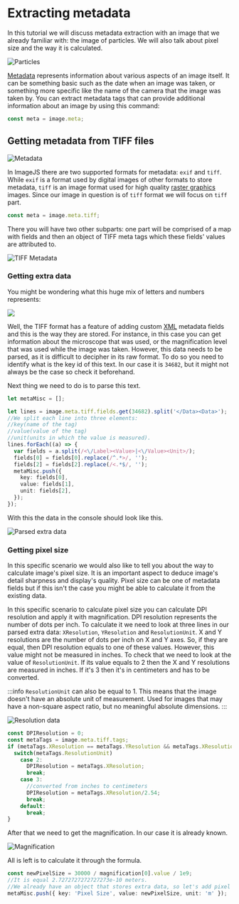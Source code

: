 # Extracting metadata

In this tutorial we will discuss metadata extraction with an image that we already familiar with: the image of particles. We will also talk about pixel size and the way it is calculated.

![Particles](./images/roiAnalysis/particles.jpg)

[Metadata](../Glossary.md#metadata 'glossary link on metadata') represents information about various aspects of an image itself. It can be something basic such as the date when an image was taken, or something more specific like the name of the camera that the image was taken by. You can extract metadata tags that can provide additional information about an image by using this command:

```ts
const meta = image.meta;
```

## Getting metadata from TIFF files

![Metadata](./images/roiAnalysis/metadata.png)

In ImageJS there are two supported formats for metadata: `exif` and `tiff`. While `exif` is a format used by digital images of other formats to store metadata, `tiff` is an image format used for high quality [raster graphics](https://en.wikipedia.org/wiki/Raster_graphics 'wikipedia link for raster graphics') images. Since our image in question is of `tiff` format we will focus on `tiff` part.

```ts
const meta = image.meta.tiff;
```

There you will have two other subparts: one part will be comprised of a map with fields and then an object of TIFF meta tags which these fields' values are attributed to.

![TIFF Metadata](./images/roiAnalysis/metadataScreen.png)

### Getting extra data

You might be wondering what this huge mix of letters and numbers represents:

![](./images/roiAnalysis/extraData.jpg)

Well, the TIFF format has a feature of adding custom [XML](https://en.wikipedia.org/wiki/XML 'wikipedia link on xml') metadata fields and this is the way they are stored. For instance, in this case you can get information about the microscope that was used, or the magnification level that was used while the image was taken. However, this data needs to be parsed, as it is difficult to decipher in its raw format.
To do so you need to identify what is the key id of this text. In our case it is `34682`, but it might not always be the case so check it beforehand.

Next thing we need to do is to parse this text.

```ts
let metaMisc = [];

let lines = image.meta.tiff.fields.get(34682).split('</Data><Data>');
//We split each line into three elements:
//key(name of the tag)
//value(value of the tag)
//unit(units in which the value is measured).
lines.forEach((a) => {
  var fields = a.split(/<\/Label><Value>|<\/Value><Unit>/);
  fields[0] = fields[0].replace(/^.*>/, '');
  fields[2] = fields[2].replace(/<.*$/, '');
  metaMisc.push({
    key: fields[0],
    value: fields[1],
    unit: fields[2],
  });
});
```

With this the data in the console should look like this.

![Parsed extra data](./images/roiAnalysis/parsedExtraData.png)

### Getting pixel size

In this specific scenario we would also like to tell you about the way to calculate image's pixel size. It is an important aspect to deduce image's detail sharpness and display's quality.
Pixel size can be one of metadata fields but if this isn't the case you might be able to calculate it from the existing data.

In this specific scenario to calculate pixel size you can calculate DPI resolution and apply it with magnification.
DPI resolution represents the number of dots per inch. To calculate it we need to look at three lines in our parsed extra data: `XResolution`, `YResolution` and `ResolutionUnit`.
X and Y resolutions are the number of dots per inch on X and Y axes. So, if they are equal, then DPI resolution equals to one of these values. However, this value might not be measured in inches. To check that we need to look at the value of `ResolutionUnit`.
If its value equals to 2 then the X and Y resolutions are measured in inches. If it's 3 then it's in centimeters and has to be converted.

:::info
`ResolutionUnit` can also be equal to 1. This means that the image doesn't have an absolute unit of measurement. Used for images that may have a non-square aspect ratio, but no meaningful absolute dimensions.
:::

![Resolution data](./images/roiAnalysis/resolutionData.png)

```ts
const DPIResolution = 0;
const metaTags = image.meta.tiff.tags;
if (metaTags.XResolution == metaTags.YResolution && metaTags.XResolution) {
  switch(metaTags.ResolutionUnit)
    case 2:
      DPIResolution = metaTags.XResolution;
      break;
    case 3:
      //converted from inches to centimeters
      DPIResolution = metaTags.XResolution/2.54;
      break;
    default:
      break;
}
```

After that we need to get the magnification. In our case it is already known.

![Magnification](./images/roiAnalysis/magnification.png)

All is left is to calculate it through the formula.

```ts
const newPixelSize = 30000 / magnification[0].value / 1e9;
//It is equal 2.7272727272727273e-10 meters.
//We already have an object that stores extra data, so let's add pixel size there.
metaMisc.push({ key: 'Pixel Size', value: newPixelSize, unit: 'm' });
```
